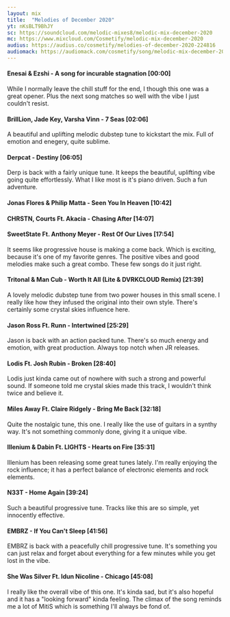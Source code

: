```yaml
---
layout: mix
title:  "Melodies of December 2020"
yt: nKsBLT9BhJY
sc: https://soundcloud.com/melodic-mixes8/melodic-mix-december-2020
mc: https://www.mixcloud.com/Cosmetify/melodic-mix-december-2020
audius: https://audius.co/cosmetify/melodies-of-december-2020-224816
audiomack: https://audiomack.com/cosmetify/song/melodic-mix-december-2020
---
```


#### Enesai & Ezshi - A song for incurable stagnation [00:00]
While I normally leave the chill stuff for the end, I though this one was a great opener. Plus the next song matches so well with the vibe I just couldn't resist.

#### BrillLion, Jade Key, Varsha Vinn - 7 Seas [02:06]
A beautiful and uplifting melodic dubstep tune to kickstart the mix. Full of emotion and enegery, quite sublime.

#### Derpcat - Destiny [06:05]
Derp is back with a fairly unique tune. It keeps the beautiful, uplifting vibe going quite effortlessly. What I like most is it's piano driven. Such a fun adventure.

#### Jonas Flores & Philip Matta - Seen You In Heaven [10:42]
#### CHRSTN, Courts Ft. Akacia - Chasing After [14:07]
#### SweetState Ft. Anthony Meyer - Rest Of Our Lives [17:54]
It seems like progressive house is making a come back. Which is exciting, because it's one of my favorite genres. The positive vibes and good melodies make such a great combo. These few songs do it just right.

#### Tritonal & Man Cub - Worth It All (Lite & DVRKCLOUD Remix) [21:39]
A lovely melodic dubstep tune from two power houses in this small scene. I really like how they infused the original into their own style. There's certainly some crystal skies influence here.

#### Jason Ross Ft. Runn - Intertwined [25:29]
Jason is back with an action packed tune. There's so much energy and emotion, with great production. Always top notch when JR releases.

#### Lodis Ft. Josh Rubin - Broken [28:40]
Lodis just kinda came out of nowhere with such a strong and powerful sound. If someone told me crystal skies made this track, I wouldn't think twice and believe it.

#### Miles Away Ft. Claire Ridgely - Bring Me Back [32:18]
Quite the nostalgic tune, this one. I really like the use of guitars in a synthy way. It's not something commonly done, giving it a unique vibe.

#### Illenium & Dabin Ft. LIGHTS - Hearts on Fire [35:31]
Illenium has been releasing some great tunes lately. I'm really enjoying the rock influence; it has a perfect balance of electronic elements and rock elements.

#### N33T - Home Again [39:24]
Such a beautiful progressive tune. Tracks like this are so simple, yet innocently effective.

#### EMBRZ - If You Can't Sleep [41:56]
EMBRZ is back with a peacefully chill progressive tune. It's something you can just relax and forget about everything for a few minutes while you get lost in the vibe.

#### She Was Silver Ft. Idun Nicoline - Chicago [45:08]
I really like the overall vibe of this one. It's kinda sad, but it's also hopeful and it has a "looking forward" kinda feeling. The climax of the song reminds me a lot of MitiS which is something I'll always be fond of.
